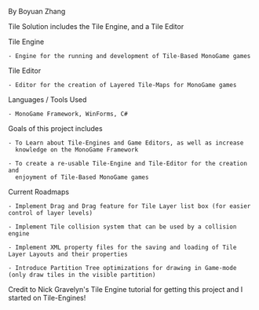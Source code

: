 By Boyuan Zhang

Tile Solution includes the Tile Engine, and a Tile Editor

Tile Engine
	
	- Engine for the running and development of Tile-Based MonoGame games
	
Tile Editor
	
	- Editor for the creation of Layered Tile-Maps for MonoGame games

	
Languages / Tools Used

	- MonoGame Framework, WinForms, C#

Goals of this project includes

	- To Learn about Tile-Engines and Game Editors, as well as increase 
	  knowledge on the MonoGame Framework

	- To create a re-usable Tile-Engine and Tile-Editor for the creation and 
	  enjoyment of Tile-Based MonoGame games
	  
	  
Current Roadmaps
	
	- Implement Drag and Drag feature for Tile Layer list box (for easier control of layer levels)
	
	- Implement Tile collision system that can be used by a collision engine
	
	- Implement XML property files for the saving and loading of Tile Layer Layouts and their properties
	
	- Introduce Partition Tree optimizations for drawing in Game-mode (only draw tiles in the visible partition)
	
Credit to Nick Gravelyn's Tile Engine tutorial for getting this project and I started on Tile-Engines!
